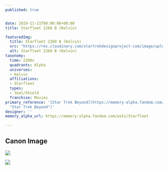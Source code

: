 ```yaml
---
published: true


date: 2019-11-21T08:00:00+00:00
title: Starfleet 2260 B (Kelvin)

featuredImg:
  title: Starfleet 2260 B (Kelvin)
  src: "https://res.cloudinary.com/startrekdesignproject-com/image/upload/v1574365157/Starfleet2260KelvinB.png"
  alt: Starfleet 2260 B (Kelvin)
taxonomy:
  time: 2200s
  quadrants: Alpha
  universes:
  - Kelvin
  affiliations:
  - Starfleet
  types:
  - Seal/Shield
  franchise: Movies
primary_reference: '[Star Trek Beyond](https://memory-alpha.fandom.com/wiki/Star_Trek_Beyond
  "Star Trek Beyond")'
designer: ''
memory_alpha_url: https://memory-alpha.fandom.com/wiki/Starfleet

---
```

## Canon Image

![](https://res.cloudinary.com/startrekdesignproject-com/image/upload/v1555435599/StarfleetKelvin2.jpg)

![](https://res.cloudinary.com/startrekdesignproject-com/image/upload/v1574365157/Starfleet2260KelvinB1.jpg)